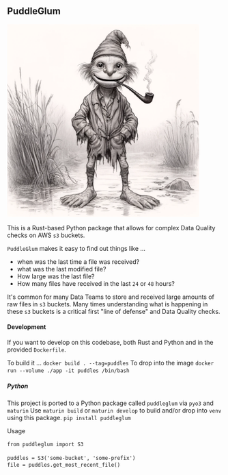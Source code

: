 ## PuddleGlum

<img src="https://github.com/danielbeach/puddleglum/blob/main/imgs/puddleglum.webp" width="450">


This is a Rust-based Python package that allows for complex Data Quality 
checks on AWS `s3` buckets. 

`PuddleGlum` makes it easy to find out things like ...
- when was the last time a file was received?
- what was the last modified file?
- How large was the last file?
- How many files have received in the last `24` or `48` hours?

It's common for many Data Teams to store and received large amounts of 
raw files in `s3` buckets. Many times understanding what is happening
in these `s3` buckets is a critical first "line of defense" and Data Quality
checks.


#### Development
If you want to develop on this codebase, both Rust and Python and
in the provided `Dockerfile`.

To build it ... `docker build . --tag=puddles`
To drop into the image `docker run --volume ./app -it puddles /bin/bash`

##### Python
This project is ported to a Python package called `puddleglum` via `pyo3` and `maturin`
Use `maturin build` or `maturin develop` to build and/or drop into `venv` using this package.
`pip install puddleglum`

Usage
```
from puddleglum import S3

puddles = S3('some-bucket', 'some-prefix')
file = puddles.get_most_recent_file()
```

